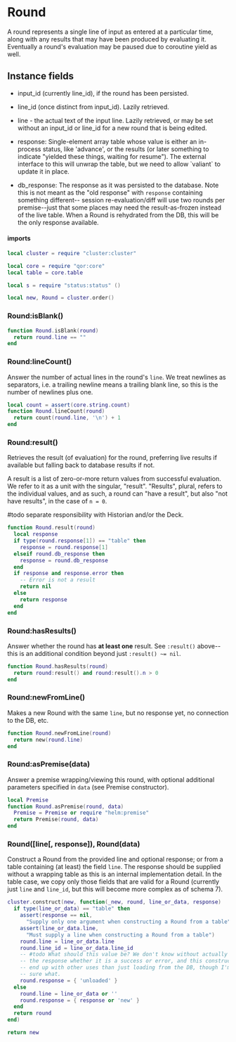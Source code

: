 # Round

A round represents a single line of input as entered at a particular time,
along with any results that may have been produced by evaluating it\.
Eventually a round's evaluation may be paused due to coroutine yield as well\.


## Instance fields


- input\_id \(currently line\_id\), if the round has been persisted\.

- line\_id \(once distinct from input\_id\)\. Lazily retrieved\.

- line \- the actual text of the input line\. Lazily retrieved, or may be set
  without an input\_id or line\_id for a new round that is being edited\.

- response: Single\-element array table whose value is either an in\-process
  status, like 'advance', or the results \(or later something to indicate
  "yielded these things, waiting for resume"\)\. The external interface to this
  will unwrap the table, but we need to allow \`valiant\` to update it in place\.

- db\_response: The response as it was persisted to the database\. Note this is
  not meant as the "old response" with `response` containing something
  different\-\- session re\-evaluation/diff will use two rounds per premise\-\-just
  that some places may need the result\-as\-frozen instead of the live table\.
  When a Round is rehydrated from the DB, this will be the only response
  available\.


#### imports

```lua
local cluster = require "cluster:cluster"

local core = require "qor:core"
local table = core.table

local s = require "status:status" ()
```


```lua
local new, Round = cluster.order()
```


### Round:isBlank\(\)

```lua
function Round.isBlank(round)
  return round.line == ""
end
```


### Round:lineCount\(\)

Answer the number of actual lines in the round's `line`\. We treat newlines as
separators, i\.e\. a trailing newline means a trailing blank line, so this is
the number of newlines plus one\.

```lua
local count = assert(core.string.count)
function Round.lineCount(round)
  return count(round.line, '\n') + 1
end
```


### Round:result\(\)

Retrieves the result \(of evaluation\) for the round, preferring live results if available
but falling back to database results if not\.

A result is a list of zero\-or\-more return values from successful evaluation\.
We refer to it as a unit with the singular, "result"\. "Results", plural,
refers to the individual values, and as such, a round can "have a result", but
also "not have results", in the case of `n = 0`\.

\#todo
separate responsibility with Historian and/or the Deck\.

```lua
function Round.result(round)
  local response
  if type(round.response[1]) == "table" then
    response = round.response[1]
  elseif round.db_response then
    response = round.db_response
  end
  if response and response.error then
    -- Error is not a result
    return nil
  else
    return response
  end
end
```


### Round:hasResults\(\)

Answer whether the round has **at least one** result\. See `:result()`
above\-\-this is an additional condition beyond just `:result() ~= nil`\.

```lua
function Round.hasResults(round)
  return round:result() and round:result().n > 0
end
```


### Round:newFromLine\(\)

Makes a new Round with the same `line`, but no response yet, no connection to
the DB, etc\.

```lua
function Round.newFromLine(round)
  return new(round.line)
end
```


### Round:asPremise\(data\)

Answer a premise wrapping/viewing this round, with optional additional parameters
specified in `data` \(see Premise constructor\)\.

```lua
local Premise
function Round.asPremise(round, data)
  Premise = Premise or require "helm:premise"
  return Premise(round, data)
end
```


### Round\(\[line\[, response\]\), Round\(data\)

Construct a Round from the provided line and optional response; or from a
table containing \(at least\) the field `line`\. The response should be supplied
without a wrapping table as this is an internal implementation detail\. In the
table case, we copy only those fields that are valid for a Round \(currently
just `line` and `line_id`, but this will become more complex as of schema 7\)\.

```lua
cluster.construct(new, function(_new, round, line_or_data, response)
  if type(line_or_data) == "table" then
    assert(response == nil,
      "Supply only one argument when constructing a Round from a table")
    assert(line_or_data.line,
      "Must supply a line when constructing a Round from a table")
    round.line = line_or_data.line
    round.line_id = line_or_data.line_id
    -- #todo What should this value be? We don't know without actually loading
    -- the response whether it is a success or error, and this constructor may
    -- end up with other uses than just loading from the DB, though I'm not
    -- sure what.
    round.response = { 'unloaded' }
  else
    round.line = line_or_data or ''
    round.response = { response or 'new' }
  end
  return round
end)
```


```lua
return new
```